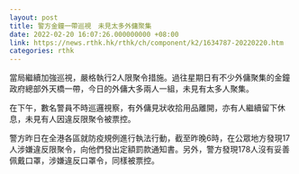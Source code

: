```yaml
---
layout: post
title: 警方金鐘一帶巡視　未見太多外傭聚集
date: 2022-02-20 16:07:26.000000000 +08:00
link: https://news.rthk.hk/rthk/ch/component/k2/1634787-20220220.htm
categories: rthk
---
```


當局繼續加強巡視，嚴格執行2人限聚令措施。過往星期日有不少外傭聚集的金鐘政府總部外天橋一帶，今日的外傭大多兩人一組，未見有太多人聚集。

在下午，數名警員不時巡邏視察，有外傭見狀收拾用品離開，亦有人繼續留下休息，未見有人因違反限聚令被票控。

警方昨日在全港各區就防疫規例進行執法行動，截至昨晚6時，在公眾地方發現17人涉嫌違反限聚令，向他們發出定額罰款通知書。另外，警方發現178人沒有妥善佩戴口罩，涉嫌違反口罩令，同樣被票控。

